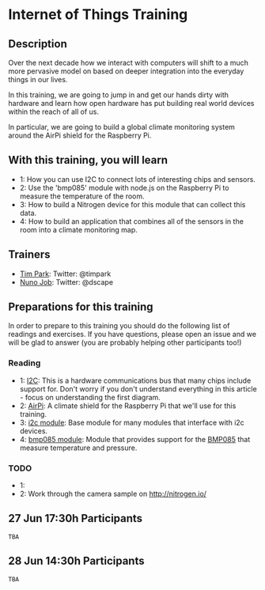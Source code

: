 Internet of Things Training
===========================

## Description

Over the next decade how we interact with computers will shift to a much more pervasive model on based on deeper integration into the everyday things in our lives.

In this training, we are going to jump in and get our hands dirty with hardware and learn how open hardware has put building real world devices within the reach of all of us.

In particular, we are going to build a global climate monitoring system around the AirPi shield for the Raspberry Pi.

## With this training, you will learn

* 1: How you can use I2C to connect lots of interesting chips and sensors.
* 2: Use the 'bmp085' module with node.js on the Raspberry Pi to measure the temperature of the room.
* 3: How to build a Nitrogen device for this module that can collect this data.
* 4: How to build an application that combines all of the sensors in the room into a climate monitoring map.

## Trainers

* [Tim Park](http://github.com/timfpark): Twitter: @timpark
* [Nuno Job](http://github.com/dscape): Twitter: @dscape

## Preparations for this training

In order to prepare to this training you should do the following list of readings and exercises. If you have questions, please open an issue and we will be glad to answer (you are probably helping other participants too!)

### Reading

* 1: [I2C](http://www.robot-electronics.co.uk/acatalog/I2C_Tutorial.html): This is a hardware communications bus that many chips include support for. Don't worry if you don't understand everything in this article - focus on understanding the first diagram.
* 2: [AirPi](http://airpi.es): A climate shield for the Raspberry Pi that we'll use for this training.
* 3: [i2c module](https://github.com/kelly/node-i2c): Base module for many modules that interface with i2c devices.
* 4: [bmp085 module](https://github.com/fiskeben/bmp085): Module that provides support for the [BMP085](https://www.adafruit.com/products/391) that measure temperature and pressure.

### TODO

* 1: 
* 2: Work through the camera sample on http://nitrogen.io/


## 27 Jun 17:30h Participants

`TBA`

## 28 Jun 14:30h Participants

`TBA`
